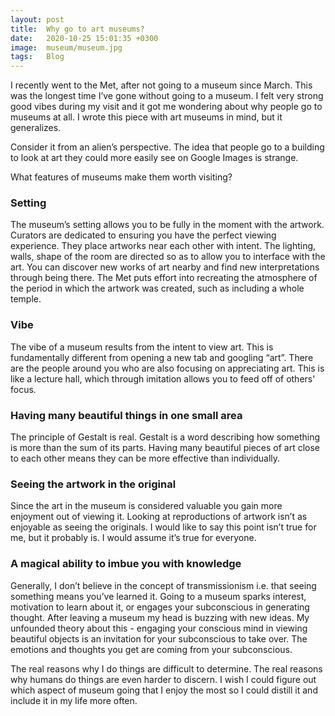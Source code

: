 ```yaml
---
layout: post
title:  Why go to art museums?
date:   2020-10-25 15:01:35 +0300
image:  museum/museum.jpg
tags:   Blog
---
```


I recently went to the Met, after not going to a museum since March. This was the longest time I’ve gone without going to a museum. I felt very strong good vibes during my visit and it got me wondering about why people go to museums at all. I wrote this piece with art museums in mind, but it generalizes.

Consider it from an alien’s perspective. The idea that people go to a building to look at art they could more easily see on Google Images is strange.

What features of museums make them worth visiting?

### Setting

The museum’s setting allows you to be fully in the moment with the artwork. Curators are dedicated to ensuring you have the perfect viewing experience. They place artworks near each other with intent. The lighting, walls, shape of the room are directed so as to allow you to interface with the art. You can discover new works of art nearby and find new interpretations through being there. The Met puts effort into recreating the atmosphere of the period in which the artwork was created, such as including a whole temple.

### Vibe

The vibe of a museum results from the intent to view art. This is fundamentally different from opening a new tab and googling “art”. There are the people around you who are also focusing on appreciating art. This is like a lecture hall, which through imitation allows you to feed off of others' focus.

### Having many beautiful things in one small area

The principle of Gestalt is real. Gestalt is a word describing how something is more than the sum of its parts. Having many beautiful pieces of art close to each other means they can be more effective than individually.

### Seeing the artwork in the original

Since the art in the museum is considered valuable you gain more enjoyment out of viewing it. Looking at reproductions of artwork isn’t as enjoyable as seeing the originals. I would like to say this point isn’t true for me, but it probably is. I would assume it’s true for everyone. 

### A magical ability to imbue you with knowledge

Generally, I don’t believe in the concept of transmissionism i.e. that seeing something means you’ve learned it. Going to a museum sparks interest, motivation to learn about it, or engages your subconscious in generating thought. After leaving a museum my head is buzzing with new ideas. My unfounded theory about this - engaging your conscious mind in viewing beautiful objects is an invitation for your subconscious to take over. The emotions and thoughts you get are coming from your subconscious.

The real reasons why I do things are difficult to determine. The real reasons why humans do things are even harder to discern. I wish I could figure out which aspect of museum going that I enjoy the most so I could distill it and include it in my life more often. 
